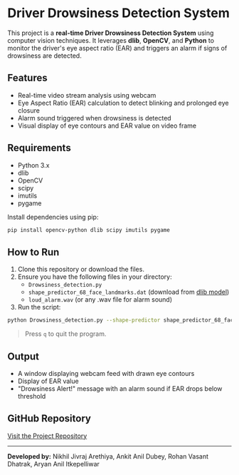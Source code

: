 # Driver Drowsiness Detection System

This project is a **real-time Driver Drowsiness Detection System** using computer vision techniques. It leverages **dlib**, **OpenCV**, and **Python** to monitor the driver's eye aspect ratio (EAR) and triggers an alarm if signs of drowsiness are detected.

## Features
- Real-time video stream analysis using webcam
- Eye Aspect Ratio (EAR) calculation to detect blinking and prolonged eye closure
- Alarm sound triggered when drowsiness is detected
- Visual display of eye contours and EAR value on video frame

## Requirements

- Python 3.x
- dlib
- OpenCV
- scipy
- imutils
- pygame

Install dependencies using pip:

```bash
pip install opencv-python dlib scipy imutils pygame
```

##  How to Run

1. Clone this repository or download the files.
2. Ensure you have the following files in your directory:
   - `Drowsiness_detection.py`
   - `shape_predictor_68_face_landmarks.dat` (download from [dlib model](http://dlib.net/files/shape_predictor_68_face_landmarks.dat.bz2))
   - `loud_alarm.wav` (or any .wav file for alarm sound)
3. Run the script:

```bash
python Drowsiness_detection.py --shape-predictor shape_predictor_68_face_landmarks.dat --alarm loud_alarm.wav
```

> Press `q` to quit the program.

##  Output

- A window displaying webcam feed with drawn eye contours
- Display of EAR value
- "Drowsiness Alert!" message with an alarm sound if EAR drops below threshold

##  GitHub Repository

[Visit the Project Repository](https://github.com/AnkitDuey/Driver-Drowsiness-System)

---
**Developed by:** Nikhil Jivraj Arethiya, Ankit Anil Dubey, Rohan Vasant Dhatrak, Aryan Anil Itkepelliwar